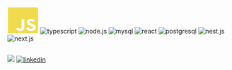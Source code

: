 <div>
  <img alt="js" height="60" width="70" src="https://raw.githubusercontent.com/devicons/devicon/master/icons/javascript/javascript-plain.svg"/>
  <img alt="typescript"height="60" width="70" src="https://cdn.jsdelivr.net/gh/devicons/devicon/icons/typescript/typescript-original.svg" />
  <img alt="node.js" height="60" width="70" src="https://cdn.jsdelivr.net/gh/devicons/devicon/icons/nodejs/nodejs-original.svg" />
  <img alt="mysql" height="60" width="70" src="https://cdn.jsdelivr.net/gh/devicons/devicon/icons/mysql/mysql-original.svg" />
  <img alt="react" height="60" width="70" src="https://cdn.jsdelivr.net/gh/devicons/devicon/icons/react/react-original.svg" />
  <img alt="postgresql" height="60" width="70" src="https://cdn.jsdelivr.net/gh/devicons/devicon/icons/postgresql/postgresql-plain-wordmark.svg" />
  <img alt="nest.js" height="60" width="70" src="https://cdn.jsdelivr.net/gh/devicons/devicon/icons/nestjs/nestjs-plain.svg" />
  <img alt="next.js" height="60" width="70" src="https://cdn.jsdelivr.net/gh/devicons/devicon/icons/nextjs/nextjs-line.svg" />
</div>

##
 
  <a href="https://www.instagram.com/eduardorossetti7/" target="_blank"><img src="https://img.shields.io/badge/-Instagram-%23E4405F?style=for-the-badge&logo=instagram&logoColor=white"></a>
  <a href="https://www.linkedin.com/in/eduardo-rossetti/" target="_blank"><img alt="linkedin" src="https://img.shields.io/badge/LinkedIn-0077B5?style=for-the-badge&logo=linkedin&logoColor=white"></a>

